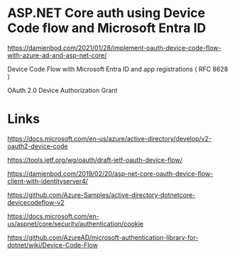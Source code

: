 # ASP.NET Core auth using Device Code flow and Microsoft Entra ID

https://damienbod.com/2021/01/28/implement-oauth-device-code-flow-with-azure-ad-and-asp-net-core/

Device Code Flow with Microsoft Entra ID and app registrations ( RFC 8628 )

OAuth 2.0 Device Authorization Grant

# Links

https://docs.microsoft.com/en-us/azure/active-directory/develop/v2-oauth2-device-code

https://tools.ietf.org/wg/oauth/draft-ietf-oauth-device-flow/

https://damienbod.com/2019/02/20/asp-net-core-oauth-device-flow-client-with-identityserver4/

https://github.com/Azure-Samples/active-directory-dotnetcore-devicecodeflow-v2

https://docs.microsoft.com/en-us/aspnet/core/security/authentication/cookie

https://github.com/AzureAD/microsoft-authentication-library-for-dotnet/wiki/Device-Code-Flow
